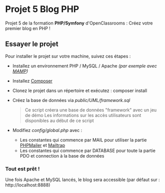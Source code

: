 # Projet 5 Blog PHP

Projet 5 de la formation **PHP/Symfony** d'OpenClassrooms : Créez votre premier blog en PHP !

## Essayer le projet

Pour installer le projet sur votre machine, suivez ces étapes :

- Installez un environnement PHP / MySQL / Apache *(par exemple avec [MAMP](https://www.mamp.info/en/))*
- Installez [Composer](https://getcomposer.org/download/)
- Clonez le projet dans un répertoire et exécutez : composer install
- Créez la base de données via *public/UML/framework.sql*

  >Ce script créera une base de données "framework" avec un jeu de démo
  Les informations sur les accès utilisateurs sont disponibles au début de ce script

- Modifiez *config/global.php* avec :
    - Les constantes qui commence par MAIL pour utiliser la partie [PHPMailer](https://github.com/PHPMailer/PHPMailer) et [Mailtrap](https://mailtrap.io/)
    - Les constantes qui commence par DATABASE pour toute la partie PDO et connection à la base de données


### Tout est prêt !
Une fois Apache et MySQL lancés, le blog sera accessible (par défaut sur : http://localhost:8888)
